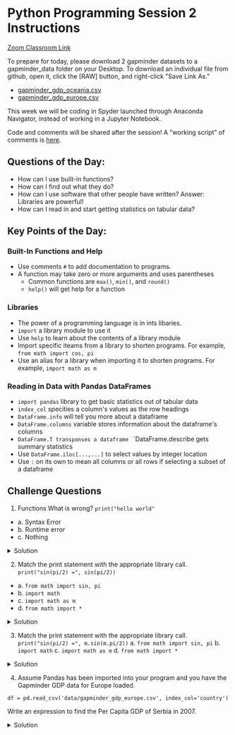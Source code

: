 # Python Programming Session 2 Instructions

[Zoom Classroom Link](https://docs.google.com/document/d/18TwHdTBUU34PNF8Vz2YYWbmME4tS3NS7Ugu5NjaMmBo/edit?usp=sharing)


To prepare for today, please download 2 gapminder datasets to a gapminder_data folder on your Desktop. 
To download an individual file from github, open it, click the [RAW] button, and right-click "Save Link As."
- [gapminder_gdp_oceania.csv](https://github.com/DeisData/python/blob/master/gapminder_gdp_oceania.csv)
- [gapminder_gdp_europe.csv](https://github.com/DeisData/python/blob/master/gapminder_gdp_europe.csv)
 
This week we will be coding in Spyder launched through Anaconda Navigator, instead of working in a Jupyter Notebook.

Code and comments will be shared after the session!  A "working script" of comments is [here](https://github.com/DeisData/python/blob/master/python-working2.py).

## Questions of the Day:
- How can I use built-in functions?
- How can I find out what they do?
- How can I use software that other people have written?  Answer: Libraries are powerful!
- How can I read in and start getting statistics on tabular data?

## Key Points of the Day:
### Built-In Functions and Help
- Use comments `#` to add documentation to programs.
- A function may take zero or more arguments and uses parentheses
  - Common functions are `max()`, `min()`, and `round()`
  - `help()` will get help for a function
  
### Libraries
- The power of a programming language is in ints libaries.
- `import` a library module to use it
- Use `help` to learn about the contents of a library module
- Import specific iteams from a library to shorten programs. For example, `from math import cos, pi`
- Use an alias for a library when importing it to shorten programs. For example, `import math as m`

### Reading in Data with Pandas DataFrames
- `import pandas` library to get basic statistics out of tabular data
- `index_col` specities a column's values as the row headings
- `DataFrame.info` will tell you more about a dataframe
- `DataFrame.columns` variable stores information about the dataframe's columns
- `DataFrame.T transponses a dataframe
` `DataFrame.describe gets summary statistics
- Use `DataFrame.iloc[...,...]` to select values by integer location
- Use `:` on its own to mean all columns or all rows if selecting a subset of a dataframe



## Challenge Questions
1. Functions
What is wrong?
`print("hello world"`
- a. Syntax Error
- b. Runtime error
- c. Nothing

<details><summary>Solution</summary>
Syntax Error - we forget to close the parentheses for the `print()` function.
</details>

2.  Match the print statement with the appropriate library call.
`print("sin(pi/2) =", sin(pi/2))`
- a. `from math import sin, pi`
- b. `import math`
- c. `import math as m`
- d. `from math import *`

<details><summary>Solution</summary>
Library calls a and d. 
In order to directly refer to sin and pi without the library name as prefix, you need to use the from ... import ... statement. 
Whereas library call a. specifically imports the two functions sin and pi, library call d. imports all functions in the math module.
</details>

3.  Match the print statement with the appropriate library call.
`print("sin(pi/2) =", m.sin(m.pi/2))`
a. `from math import sin, pi`
b. `import math`
c. `import math as m`
d. `from math import *`

<details><summary>Solution</summary>
Library call c. 
Here sin and pi are referred to with a shortened library name m instead of math. 
Library call c. does exactly that using the import ... as ... syntax - 
it creates an alias for math in the form of the shortened name m.
</details>


4. Assume Pandas has been imported into your program and you have the Gapminder GDP data for Europe loaded.
```import pandas as pd
df = pd.read_csv('data/gapminder_gdp_europe.csv', index_col='country')
```
Write an expression to find the Per Capita GDP of Serbia in 2007.

<details>
<summary>Solution</summary>

print(df.loc['Serbia', 'gdpPercap_2007'])

</details>



 

